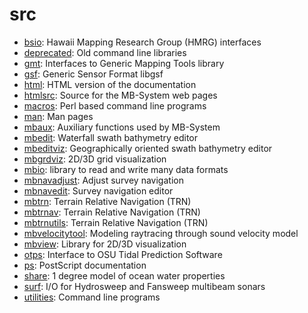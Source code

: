 # src

- [bsio](bsio): Hawaii Mapping Research Group (HMRG) interfaces
- [deprecated](deprecated): Old command line libraries
- [gmt](gmt): Interfaces to Generic Mapping Tools library
- [gsf](gsf): Generic Sensor Format libgsf
- [html](html): HTML version of the documentation
- [htmlsrc](htmlsrc): Source for the MB-System web pages
- [macros](macros): Perl based command line programs
- [man](man): Man pages
- [mbaux](mbaux): Auxiliary functions used by MB-System
- [mbedit](mbedit): Waterfall swath bathymetry editor
- [mbeditviz](mbeditviz): Geographically oriented swath bathymetry editor
- [mbgrdviz](mbgrdviz): 2D/3D grid visualization
- [mbio](mbio): library to read and write many data formats
- [mbnavadjust](mbnavadjust): Adjust survey navigation
- [mbnavedit](mbnavedit): Survey navigation editor
- [mbtrn](mbtrn): Terrain Relative Navigation (TRN)
- [mbtrnav](mbtrnav): Terrain Relative Navigation (TRN)
- [mbtrnutils](mbtrnutils): Terrain Relative Navigation (TRN)
- [mbvelocitytool](mbvelocitytool): Modeling raytracing through sound velocity model
- [mbview](mbview): Library for 2D/3D visualization
- [otps](otps): Interface to OSU Tidal Prediction Software
- [ps](ps): PostScript documentation
- [share](share): 1 degree model of ocean water properties
- [surf](surf): I/O for Hydrosweep and Fansweep multibeam sonars
- [utilities](utilities): Command line programs
